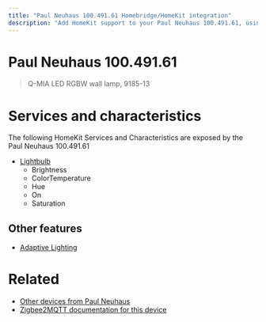 ```yaml
---
title: "Paul Neuhaus 100.491.61 Homebridge/HomeKit integration"
description: "Add HomeKit support to your Paul Neuhaus 100.491.61, using Homebridge, Zigbee2MQTT and homebridge-z2m."
---
```

<!---
This file has been GENERATED using src/docgen/docgen.ts
DO NOT EDIT THIS FILE MANUALLY!
-->
# Paul Neuhaus 100.491.61
> Q-MIA LED RGBW wall lamp, 9185-13


# Services and characteristics
The following HomeKit Services and Characteristics are exposed by
the Paul Neuhaus 100.491.61

* [Lightbulb](../../light.md)
  * Brightness
  * ColorTemperature
  * Hue
  * On
  * Saturation


## Other features
* [Adaptive Lighting](../../light.md)


# Related
* [Other devices from Paul Neuhaus](../index.md#paul_neuhaus)
* [Zigbee2MQTT documentation for this device](https://www.zigbee2mqtt.io/devices/100.491.61.html)